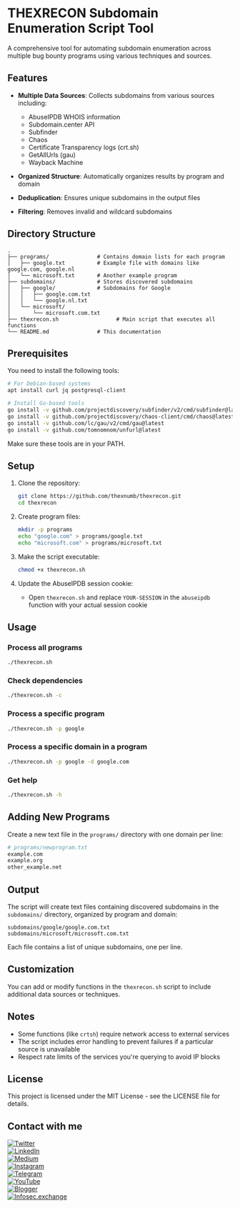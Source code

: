 # THEXRECON Subdomain Enumeration Script Tool

A comprehensive tool for automating subdomain enumeration across multiple bug bounty programs using various techniques and sources.

## Features

- **Multiple Data Sources**: Collects subdomains from various sources including:
  - AbuseIPDB WHOIS information
  - Subdomain.center API
  - Subfinder
  - Chaos
  - Certificate Transparency logs (crt.sh)
  - GetAllUrls (gau)
  - Wayback Machine

- **Organized Structure**: Automatically organizes results by program and domain
- **Deduplication**: Ensures unique subdomains in the output files
- **Filtering**: Removes invalid and wildcard subdomains

## Directory Structure

```
.
├── programs/               # Contains domain lists for each program
│   ├── google.txt          # Example file with domains like google.com, google.nl
│   └── microsoft.txt       # Another example program
├── subdomains/             # Stores discovered subdomains
│   ├── google/             # Subdomains for Google
│   │   ├── google.com.txt
│   │   └── google.nl.txt
│   └── microsoft/
│       └── microsoft.com.txt
├── thexrecon.sh                  # Main script that executes all functions
└── README.md               # This documentation
```

## Prerequisites

You need to install the following tools:

```bash
# For Debian-based systems
apt install curl jq postgresql-client

# Install Go-based tools
go install -v github.com/projectdiscovery/subfinder/v2/cmd/subfinder@latest
go install -v github.com/projectdiscovery/chaos-client/cmd/chaos@latest
go install -v github.com/lc/gau/v2/cmd/gau@latest
go install -v github.com/tomnomnom/unfurl@latest
```

Make sure these tools are in your PATH.

## Setup

1. Clone the repository:
   ```bash
   git clone https://github.com/thexnumb/thexrecon.git
   cd thexrecon
   ```

2. Create program files:
   ```bash
   mkdir -p programs
   echo "google.com" > programs/google.txt
   echo "microsoft.com" > programs/microsoft.txt
   ```

3. Make the script executable:
   ```bash
   chmod +x thexrecon.sh
   ```

4. Update the AbuseIPDB session cookie:
   - Open `thexrecon.sh` and replace `YOUR-SESSION` in the `abuseipdb` function with your actual session cookie

## Usage

### Process all programs

```bash
./thexrecon.sh
```

### Check dependencies

```bash
./thexrecon.sh -c
```

### Process a specific program

```bash
./thexrecon.sh -p google
```

### Process a specific domain in a program

```bash
./thexrecon.sh -p google -d google.com
```

### Get help

```bash
./thexrecon.sh -h
```

## Adding New Programs

Create a new text file in the `programs/` directory with one domain per line:

```bash
# programs/newprogram.txt
example.com
example.org
other_example.net
```

## Output

The script will create text files containing discovered subdomains in the `subdomains/` directory, organized by program and domain:

```
subdomains/google/google.com.txt
subdomains/microsoft/microsoft.com.txt
```

Each file contains a list of unique subdomains, one per line.

## Customization

You can add or modify functions in the `thexrecon.sh` script to include additional data sources or techniques.

## Notes

- Some functions (like `crtsh`) require network access to external services
- The script includes error handling to prevent failures if a particular source is unavailable
- Respect rate limits of the services you're querying to avoid IP blocks

## License

This project is licensed under the MIT License - see the LICENSE file for details.

## Contact with me 
[![Twitter](https://img.shields.io/badge/X-@thexsecurity-1DA1F2?style=flat&logo=twitter&logoColor=white)](https://x.com/thexsecurity)  
[![LinkedIn](https://img.shields.io/badge/LinkedIn-Profile-blue?style=flat&logo=linkedin)](#)  
[![Medium](https://img.shields.io/badge/Medium-@thexnumb-black?style=flat&logo=medium)](https://medium.com/@thexnumb)  
[![Instagram](https://img.shields.io/badge/Instagram-@thexnumb-E4405F?style=flat&logo=instagram&logoColor=white)](https://instagram.com/thexnumb)  
[![Telegram](https://img.shields.io/badge/Telegram-@thexsecurity-2CA5E0?style=flat&logo=telegram&logoColor=white)](https://t.me/thexsecurity)  
[![YouTube](https://img.shields.io/badge/YouTube-@theXNumb-FF0000?style=flat&logo=youtube&logoColor=white)](https://www.youtube.com/@theXNumb/)  
[![Blogger](https://img.shields.io/badge/Blogger-TheXSecurity-FF5722?style=flat&logo=blogger&logoColor=white)](https://thexsecurity.blogspot.com/)  
[![Infosec.exchange](https://img.shields.io/badge/Infosec.exchange-@thexnumb-E11BE9?style=flat&logo=mastodon&logoColor=white)](https://infosec.exchange/@thexnumb)  


